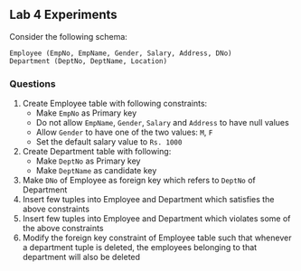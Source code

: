 ## Lab 4 Experiments
Consider the following schema:
```
Employee (EmpNo, EmpName, Gender, Salary, Address, DNo)
Department (DeptNo, DeptName, Location)
```

### Questions
1. Create Employee table with following constraints:
    * Make `EmpNo` as Primary key
    * Do not allow `EmpName`, `Gender`, `Salary` and `Address` to have null values
    * Allow `Gender` to have one of the two values: `M`, `F`
    * Set the default salary value to `Rs. 1000`
2. Create Department table with following:
    * Make `DeptNo` as Primary key
    * Make `DeptName` as candidate key
3. Make `DNo` of Employee as foreign key which refers to `DeptNo` of Department
4. Insert few tuples into Employee and Department which satisfies the above constraints
5. Insert few tuples into Employee and Department which violates some of the above constraints
6. Modify the foreign key constraint of Employee table such that whenever a department tuple is deleted, the employees belonging to that department will also be deleted
